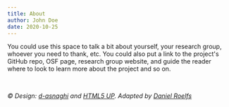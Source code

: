 ```yaml
---
title: About
author: John Doe
date: 2020-10-25
---
```


You could use this space to talk a bit about yourself, your research group, whoever you need to thank, etc. You could also put a link to the project's GitHub repo, OSF page, research group website, and guide the reader where to look to learn more about the project and so on.


&nbsp;&nbsp;&nbsp;&nbsp;
<!-- It would probably be good form to leave the copyright in place: -->
_&copy; Design: [d-asnaghi](https://github.com/d-asnaghi) and [HTML5 UP](https://html5up.net). Adapted by [Daniel Roelfs](https://github.com/danielroelfs)_